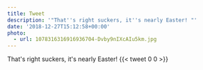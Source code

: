 ```yaml
---
title: Tweet
description: '"That''s right suckers, it''s nearly Easter! "'
date: '2018-12-27T15:12:58+00:00'
photo:
  - url: 1078316316916936704-Dvby9nIXcAIu5km.jpg
---
```

That's right suckers, it's nearly Easter! 
      {{< tweet 0 0 >}}
    

